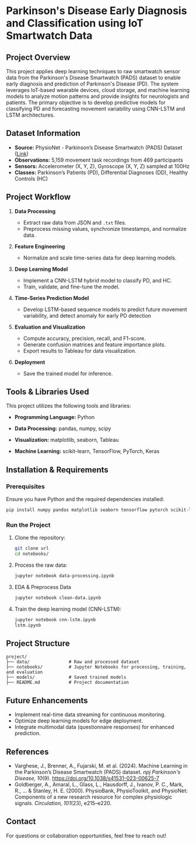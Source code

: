 # Parkinson's Disease Early Diagnosis and Classification using IoT Smartwatch Data

## Project Overview
This project applies deep learning techniques to raw smartwatch sensor data from the Parkinson's Disease Smartwatch (PADS) dataset to enable early diagnosis and prediction of Parkinson's Disease (PD). The system leverages IoT-based wearable devices, cloud storage, and machine learning models to analyze motion patterns and provide insights for neurologists and patients.
The primary objective is to develop predictive models for classifying PD and forecasting movement variability using CNN-LSTM and LSTM architectures.

## Dataset Information
- **Source:** PhysioNet - Parkinson’s Disease Smartwatch (PADS) Dataset ([Link](https://physionet.org/content/parkinsons-disease-smartwatch/1.0.0/))
- **Observations:** 5,159 movement task recordings from 469 participants
- **Sensors:** Accelerometer (X, Y, Z), Gyroscope (X, Y, Z) sampled at 100Hz
- **Classes:** Parkinson’s Patients (PD), Differential Diagnoses (DD), Healthy Controls (HC)

## Project Workflow
1. **Data Processing**
   - Extract raw data from JSON and `.txt` files.
   - Preprocess missing values, synchronize timestamps, and normalize data.
   
2. **Feature Engineering**
   - Normalize and scale time-series data for deep learning models.
   
3. **Deep Learning Model**
   - Implement a CNN-LSTM hybrid model to classify PD, and HC.
   - Train, validate, and fine-tune the model.
   
4. **Time-Series Prediction Model**
   - Develop LSTM-based sequence models to predict future movement variability, and detect anomaly for early PD detection

   
5. **Evaluation and Visualization**
   - Compute accuracy, precision, recall, and F1-score.
   - Generate confusion matrices and feature importance plots.
   - Export results to Tableau for data visualization.
   
6. **Deployment**
   - Save the trained model for inference.

   

## Tools & Libraries Used

This project utilizes the following tools and libraries:

- **Programming Language:** Python

- **Data Processing:** pandas, numpy, scipy

- **Visualization:** matplotlib, seaborn, Tableau

- **Machine Learning:** scikit-learn, TensorFlow, PyTorch, Keras





## Installation & Requirements
### **Prerequisites**
Ensure you have Python and the required dependencies installed:
```bash
pip install numpy pandas matplotlib seaborn tensorflow pytorch scikit-learn tsfresh tslearn flask fastapi
```

### **Run the Project**
1. Clone the repository:
   ```bash
   git clone url
   cd notebooks/
   ```
2. Process the raw data:
   ```bash
   jupyter notebook data-processing.ipynb
   ```
3. EDA & Preprocess Data
   ```bash
   jupyter notebook clean-data.ipynb
   ```
4. Train the deep learning model (CNN-LSTM):
   ```bash
   jupyter notebook cnn-lstm.ipynb
   lstm.ipynb
   ```


## Project Structure
```
project/
├── data/               # Raw and processed dataset
├── notebooks/          # Jupyter Notebooks for processing, training, and evaluation
├── models/             # Saved trained models
├── README.md           # Project documentation
```

## Future Enhancements
- Implement real-time data streaming for continuous monitoring.
- Optimize deep learning models for edge deployment.
- Integrate multimodal data (questionnaire responses) for enhanced prediction.

## References
- Varghese, J., Brenner, A., Fujarski, M. et al. (2024). Machine Learning in the Parkinson’s Disease Smartwatch (PADS) dataset. *npj Parkinson's Disease, 10*(9). https://doi.org/10.1038/s41531-023-00625-7
- Goldberger, A., Amaral, L., Glass, L., Hausdorff, J., Ivanov, P. C., Mark, R., ... & Stanley, H. E. (2000). PhysioBank, PhysioToolkit, and PhysioNet: Components of a new research resource for complex physiologic signals. *Circulation, 101*(23), e215–e220.

## Contact
For questions or collaboration opportunities, feel free to reach out!

